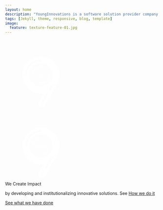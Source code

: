```yaml
---
layout: home
description: "YoungInnovations is a software solution provider company that works with clients from around the globe to provide innovative solutions."
tags: [Jekyll, theme, responsive, blog, template]
image:
  feature: texture-feature-01.jpg
---
```



<section class="impact-wrap">
<div class="impact-image">
<div class="impact-screen-image">
<?xml version="1.0" encoding="UTF-8" standalone="no"?>
<svg width="235px" height="233px" viewBox="0 0 235 233" version="1.1" xmlns="http://www.w3.org/2000/svg" xmlns:xlink="http://www.w3.org/1999/xlink">
    <g id="Page-1" stroke="none" stroke-width="1" fill="none" fill-rule="evenodd">
        <g id="Artboard-4" transform="translate(-395.000000, -182.000000)">
            <g id="Group-2" transform="translate(375.000000, 162.000000)">
                <g id="Group" transform="translate(77.088101, 77.679152)" fill="#FFFFFF">
                    <path d="M68.9629211,120.384986 C66.1694957,120.781306 63.3146049,120.986301 60.4118993,120.986301 C27.0473286,120.986301 0,93.9025953 0,60.4931507 C0,27.0837061 27.0473286,0 60.4118993,0 C93.77647,0 120.823799,27.0837061 120.823799,60.4931507 C120.823799,73.0847377 116.981892,84.7777924 110.407853,94.4610478 C110.673239,94.2709799 110.937167,94.0787091 111.199606,93.8842497 L111.199606,93.8842497 L72.8006502,160.482644 C69.5779605,166.072013 62.4571199,167.958917 56.8930756,164.695558 C51.3302544,161.432917 49.4338158,154.255882 52.6558926,148.667575 L68.9629211,120.384986 Z M60.4118993,9.07729559 C32.053847,9.07729559 9.06510342,32.096958 9.06510342,60.4931507 C9.06510342,61.8852109 10.1920754,63.0136986 11.5822659,63.0136986 C12.9724563,63.0136986 14.0994284,61.8852109 14.0994284,60.4931507 C14.0994284,34.8810784 34.8342279,14.1183915 60.4118993,14.1183915 C61.8020898,14.1183915 62.9290618,12.9899037 62.9290618,11.5978435 C62.9290618,10.2057833 61.8020898,9.07729559 60.4118993,9.07729559 Z M61.5776081,100.172589 C83.2193006,100.172589 100.763359,82.6094241 100.763359,60.9441624 C100.763359,39.2789008 83.2193006,21.715736 61.5776081,21.715736 C39.9359157,21.715736 22.3918575,39.2789008 22.3918575,60.9441624 C22.3918575,82.6094241 39.9359157,100.172589 61.5776081,100.172589 Z M95.6913501,92.8238631 L60.4292593,154.575134 C59.7391917,155.783586 60.1581096,157.323393 61.3649386,158.014388 C62.5717676,158.705384 64.1095061,158.285903 64.7995737,157.077451 L100.061665,95.3261797 C100.751732,94.1177276 100.332814,92.5779209 99.1259852,91.8869253 C97.9191562,91.1959296 96.3814177,91.6154109 95.6913501,92.8238631 Z" id="Combined-Shape"></path>
                    <path d="M60.6650905,102.787755 C83.9923813,102.787755 102.902887,83.8518157 102.902887,60.4931507 C102.902887,37.1344857 83.9923813,18.1985463 60.6650905,18.1985463 C37.3377996,18.1985463 18.427294,37.1344857 18.427294,60.4931507 C18.427294,83.8518157 37.3377996,102.787755 60.6650905,102.787755 Z M60.4291065,97.8287671 C81.1516328,97.8287671 97.9505596,81.0072465 97.9505596,60.2568493 C97.9505596,39.5064521 81.1516328,22.6849315 60.4291065,22.6849315 C39.7065801,22.6849315 22.9076534,39.5064521 22.9076534,60.2568493 C22.9076534,81.0072465 39.7065801,97.8287671 60.4291065,97.8287671 Z" id="Combined-Shape"></path>
                </g>
                <text id="YEARS" opacity="0.6" font-family="OpenSans-Bold, Open Sans" font-size="11.97" font-weight="bold" fill="#FFFFFF">
                    <tspan x="119.351154" y="145.958904">YEARS</tspan>
                </text>
                <path d="M137.753191,111.521939 C123.054371,111.521939 111.138623,123.453714 111.138623,138.172303 M137.753191,164.822667 L137.753191,164.822667 C152.452011,164.822667 164.36776,152.890893 164.36776,138.172303" id="Oval-7" stroke="#FFFFFF" stroke-width="5.04" stroke-linecap="round" opacity="0.4"></path>
                <g id="Group-4" stroke="#FFFFFF" stroke-width="5.04" stroke-linecap="round" opacity="0.4">
                    <path d="M65.8582638,135.567437 C65.8582638,172.594335 95.8341789,202.610567 132.811344,202.610567 L132.811344,202.610567" id="Oval-1" transform="translate(99.334804, 169.089002) rotate(6.000000) translate(-99.334804, -169.089002) "></path>
                    <path d="M214.891684,137.936002 C214.891684,95.1457843 180.249951,60.4574593 137.517207,60.4574593" id="Oval-1"></path>
                    <path d="M223.696998,157.858934 C234.685351,110.199135 205.009164,62.6434342 157.41338,51.6403027 C109.817595,40.6371713 62.3257689,70.3532713 51.3374162,118.01307 C40.3490636,165.672868 70.0252505,213.228569 117.621035,224.231701 L117.621035,224.231701" id="Oval-1"></path>
                    <path d="M225.312739,89.20469 C198.435328,40.6513421 137.339483,23.108828 88.851349,50.0223883" id="Oval-1"></path>
                    <path d="M252.044681,137.936002 C252.044681,74.5991535 200.768985,23.2544932 137.517207,23.2544932 C74.2654298,23.2544932 22.9897331,74.5991535 22.9897331,137.936002 C22.9897331,201.27285 74.2654298,252.61751 137.517207,252.61751 L137.517207,252.61751" id="Oval-1" transform="translate(137.517207, 137.936002) rotate(13.000000) translate(-137.517207, -137.936002) "></path>
                    <path d="M73.3498572,59.3039058 C30.1332564,94.3470874 23.4692346,157.836295 58.4653479,201.11102 L58.4653479,201.11102" id="Oval-1"></path>
                    <path d="M205.401625,136.675728 C205.401625,99.8298045 175.572222,69.960282 138.775788,69.960282" id="Oval-1"></path>
                    <path d="M198.877651,171.399414 L163.615561,233.150685" id="Path-4"></path>
                </g>
            </g>
        </g>
    </g>
</svg>
</div>
<div class="impact-mobile-image">
<?xml version="1.0" encoding="UTF-8" standalone="no"?>
<svg width="235px" height="233px" viewBox="0 0 235 233" version="1.1" xmlns="http://www.w3.org/2000/svg" xmlns:xlink="http://www.w3.org/1999/xlink">
    <!-- Generator: Sketch 3.8.2 (29753) - http://www.bohemiancoding.com/sketch -->
    <title>Group 2</title>
    <desc>Created with Sketch.</desc>
    <defs></defs>
    <g id="Page-1" stroke="none" stroke-width="1" fill="none" fill-rule="evenodd">
        <g id="Artboard-4" transform="translate(-395.000000, -182.000000)">
            <g id="Group-2" transform="translate(375.000000, 162.000000)">
                <g id="Group" transform="translate(77.088101, 77.679152)" fill="#FFFFFF">
                    <path d="M68.9629211,120.384986 C66.1694957,120.781306 63.3146049,120.986301 60.4118993,120.986301 C27.0473286,120.986301 0,93.9025953 0,60.4931507 C0,27.0837061 27.0473286,0 60.4118993,0 C93.77647,0 120.823799,27.0837061 120.823799,60.4931507 C120.823799,73.0847377 116.981892,84.7777924 110.407853,94.4610478 C110.673239,94.2709799 110.937167,94.0787091 111.199606,93.8842497 L111.199606,93.8842497 L72.8006502,160.482644 C69.5779605,166.072013 62.4571199,167.958917 56.8930756,164.695558 C51.3302544,161.432917 49.4338158,154.255882 52.6558926,148.667575 L68.9629211,120.384986 Z M60.4118993,9.07729559 C32.053847,9.07729559 9.06510342,32.096958 9.06510342,60.4931507 C9.06510342,61.8852109 10.1920754,63.0136986 11.5822659,63.0136986 C12.9724563,63.0136986 14.0994284,61.8852109 14.0994284,60.4931507 C14.0994284,34.8810784 34.8342279,14.1183915 60.4118993,14.1183915 C61.8020898,14.1183915 62.9290618,12.9899037 62.9290618,11.5978435 C62.9290618,10.2057833 61.8020898,9.07729559 60.4118993,9.07729559 Z M61.5776081,100.172589 C83.2193006,100.172589 100.763359,82.6094241 100.763359,60.9441624 C100.763359,39.2789008 83.2193006,21.715736 61.5776081,21.715736 C39.9359157,21.715736 22.3918575,39.2789008 22.3918575,60.9441624 C22.3918575,82.6094241 39.9359157,100.172589 61.5776081,100.172589 Z M95.6913501,92.8238631 L60.4292593,154.575134 C59.7391917,155.783586 60.1581096,157.323393 61.3649386,158.014388 C62.5717676,158.705384 64.1095061,158.285903 64.7995737,157.077451 L100.061665,95.3261797 C100.751732,94.1177276 100.332814,92.5779209 99.1259852,91.8869253 C97.9191562,91.1959296 96.3814177,91.6154109 95.6913501,92.8238631 Z" id="Combined-Shape"></path>
                    <path d="M60.6650905,102.787755 C83.9923813,102.787755 102.902887,83.8518157 102.902887,60.4931507 C102.902887,37.1344857 83.9923813,18.1985463 60.6650905,18.1985463 C37.3377996,18.1985463 18.427294,37.1344857 18.427294,60.4931507 C18.427294,83.8518157 37.3377996,102.787755 60.6650905,102.787755 Z M60.4291065,97.8287671 C81.1516328,97.8287671 97.9505596,81.0072465 97.9505596,60.2568493 C97.9505596,39.5064521 81.1516328,22.6849315 60.4291065,22.6849315 C39.7065801,22.6849315 22.9076534,39.5064521 22.9076534,60.2568493 C22.9076534,81.0072465 39.7065801,97.8287671 60.4291065,97.8287671 Z" id="Combined-Shape"></path>
                </g>
                <text id="YEARS" opacity="0.6" font-family="OpenSans-Bold, Open Sans" font-size="11.97" font-weight="bold" fill="#FFFFFF">
                    <tspan x="119.351154" y="145.958904">YEARS</tspan>
                </text>
                <path d="M137.753191,111.521939 C123.054371,111.521939 111.138623,123.453714 111.138623,138.172303 M137.753191,164.822667 L137.753191,164.822667 C152.452011,164.822667 164.36776,152.890893 164.36776,138.172303" id="Oval-7" stroke="#FFFFFF" stroke-width="5.04" stroke-linecap="round" opacity="0.4"></path>
                <g id="Group-4" stroke="#FFFFFF" stroke-width="5.04" stroke-linecap="round" opacity="0.4">
                    <path d="M65.8582638,135.567437 C65.8582638,172.594335 95.8341789,202.610567 132.811344,202.610567 L132.811344,202.610567" id="Oval-1" transform="translate(99.334804, 169.089002) rotate(6.000000) translate(-99.334804, -169.089002) "></path>
                    <path d="M214.891684,137.936002 C214.891684,95.1457843 180.249951,60.4574593 137.517207,60.4574593" id="Oval-1"></path>
                    <path d="M223.696998,157.858934 C234.685351,110.199135 205.009164,62.6434342 157.41338,51.6403027 C109.817595,40.6371713 62.3257689,70.3532713 51.3374162,118.01307 C40.3490636,165.672868 70.0252505,213.228569 117.621035,224.231701 L117.621035,224.231701" id="Oval-1"></path>
                    <path d="M225.312739,89.20469 C198.435328,40.6513421 137.339483,23.108828 88.851349,50.0223883" id="Oval-1"></path>
                    <path d="M252.044681,137.936002 C252.044681,74.5991535 200.768985,23.2544932 137.517207,23.2544932 C74.2654298,23.2544932 22.9897331,74.5991535 22.9897331,137.936002 C22.9897331,201.27285 74.2654298,252.61751 137.517207,252.61751 L137.517207,252.61751" id="Oval-1" transform="translate(137.517207, 137.936002) rotate(13.000000) translate(-137.517207, -137.936002) "></path>
                    <path d="M73.3498572,59.3039058 C30.1332564,94.3470874 23.4692346,157.836295 58.4653479,201.11102 L58.4653479,201.11102" id="Oval-1"></path>
                    <path d="M205.401625,136.675728 C205.401625,99.8298045 175.572222,69.960282 138.775788,69.960282" id="Oval-1"></path>
                    <path d="M198.877651,171.399414 L163.615561,233.150685" id="Path-4"></path>
                </g>
            </g>
        </g>
    </g>
</svg>
</div>
</div>
<div class="impact-info">
<span class="impact">We Create Impact</span>
<p>
by developing and institutionalizing innovative solutions. See <a href="{{site.url}}/ourstory">How we do it</a>
</p>
</div>
</section>

<a href="work" class="button work-btn"><span class="see-work"> See what we have done</span><span class="progress"></span></a>
